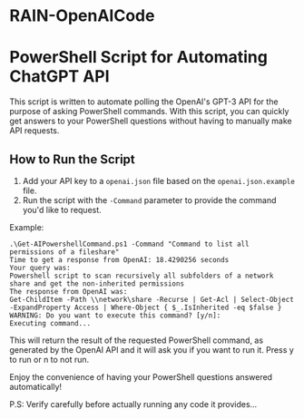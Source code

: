 # RAIN-OpenAICode

# PowerShell Script for Automating ChatGPT API

This script is written to automate polling the OpenAI's GPT-3 API for the purpose of asking PowerShell commands. With this script, you can quickly get answers to your PowerShell questions without having to manually make API requests.

## How to Run the Script

1. Add your API key to a `openai.json` file based on the `openai.json.example` file.
2. Run the script with the `-Command` parameter to provide the command you'd like to request.

Example:

    .\Get-AIPowershellCommand.ps1 -Command "Command to list all permissions of a fileshare"
    Time to get a response from OpenAI: 18.4290256 seconds
    Your query was:
    Powershell script to scan recursively all subfolders of a network share and get the non-inherited permissions
    The response from OpenAI was:
    Get-ChildItem -Path \\network\share -Recurse | Get-Acl | Select-Object -ExpandProperty Access | Where-Object { $_.IsInherited -eq $false }
    WARNING: Do you want to execute this command? [y/n]:
    Executing command...

This will return the result of the requested PowerShell command, as generated by the OpenAI API and it will ask you if you want to run it. Press y to run or n to not run.

Enjoy the convenience of having your PowerShell questions answered automatically!

P.S: Verify carefully before actually running any code it provides...
